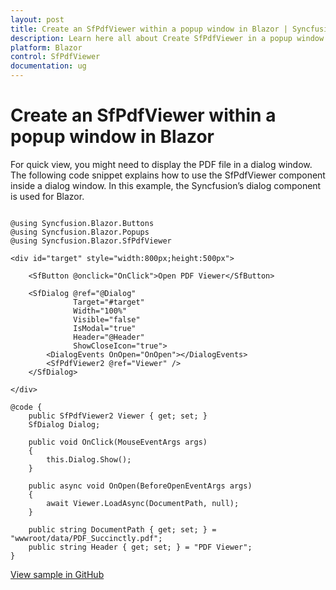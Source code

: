 ```yaml
---
layout: post
title: Create an SfPdfViewer within a popup window in Blazor | Syncfusion
description: Learn here all about Create SfPdfViewer in a popup window in Syncfusion Blazor SfPdfViewer component and more.
platform: Blazor
control: SfPdfViewer
documentation: ug
---
```


# Create an SfPdfViewer within a popup window in Blazor

For quick view, you might need to display the PDF file in a dialog window. The following code snippet explains how to use the SfPdfViewer component inside a dialog window. In this example, the Syncfusion’s dialog component is used for Blazor.

```cshtml

@using Syncfusion.Blazor.Buttons
@using Syncfusion.Blazor.Popups
@using Syncfusion.Blazor.SfPdfViewer

<div id="target" style="width:800px;height:500px">

    <SfButton @onclick="OnClick">Open PDF Viewer</SfButton>

    <SfDialog @ref="@Dialog"
              Target="#target"
              Width="100%"
              Visible="false"
              IsModal="true"
              Header="@Header"
              ShowCloseIcon="true">
        <DialogEvents OnOpen="OnOpen"></DialogEvents>
        <SfPdfViewer2 @ref="Viewer" />
    </SfDialog>

</div>

@code {
    public SfPdfViewer2 Viewer { get; set; }
    SfDialog Dialog;

    public void OnClick(MouseEventArgs args)
    {
        this.Dialog.Show();
    }

    public async void OnOpen(BeforeOpenEventArgs args)
    {
        await Viewer.LoadAsync(DocumentPath, null);
    }

    public string DocumentPath { get; set; } = "wwwroot/data/PDF_Succinctly.pdf";
    public string Header { get; set; } = "PDF Viewer";
}

```

[View sample in GitHub](https://github.com/SyncfusionExamples/blazor-pdf-viewer-examples/tree/master/Common/PdfViewer%20in%20Popup%20window%20-%20SfPdfViewer)